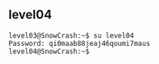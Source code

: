 ## level04
```
level03@SnowCrash:~$ su level04 
Password: qi0maab88jeaj46qoumi7maus
level04@SnowCrash:~$
```
